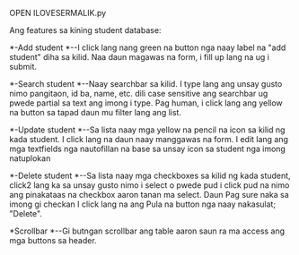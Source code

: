 OPEN ILOVESERMALIK.py

Ang features sa kining student database:

  *-Add student
    *--I click lang nang green na button nga naay label na "add student" diha sa kilid. Naa daun magawas na form, i fill up lang na ug i submit.

  *-Search student
    *--Naay searchbar sa kilid. I type lang ang unsay gusto nimo pangitaon, id ba, name, etc. dili case sensitive ang searchbar ug pwede partial sa text ang imong i type. Pag human, i click lang ang yellow na button sa tapad daun mu filter lang ang list.

  *-Update student
    *--Sa lista naay mga yellow na pencil na icon sa kilid ng kada student. I click lang na daun naay manggawas na form. I edit lang ang mga textfields nga nautofillan na base sa unsay icon sa student nga imong natuplokan

  *-Delete student
    *--Sa lista naay mga checkboxes sa kilid ng kada student, click2 lang ka sa unsay gusto nimo i select o pwede pud i click pud na nimo ang pinakataas na checkbox aaron tanan ma select. Daun Pag sure naka sa imong gi checkan I click lang na ang Pula na button nga naay nakasulat; "Delete".

  *Scrollbar
    *--Gi butngan scrollbar ang table aaron saun ra ma access ang mga buttons sa header.
